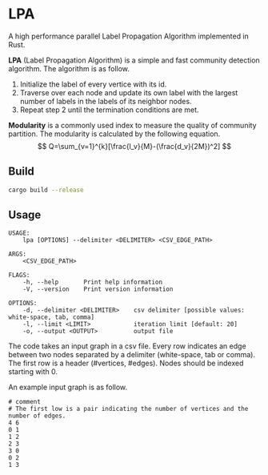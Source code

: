 # LPA

A high performance parallel Label Propagation Algorithm implemented in Rust.

**LPA** (Label Propagation Algorithm) is a simple and fast community detection algorithm. The algorithm is as follow.

1. Initialize the label of every vertice with its id.
2. Traverse over each node and update its own label with the largest number of labels in the labels of its neighbor nodes.
3. Repeat step 2 until the termination conditions are met.

**Modularity** is a commonly used index to measure the quality of community partition. The modularity is calculated by the following equation.
$$
Q=\sum_{v=1}^{k}[\frac{l_v}{M}-(\frac{d_v}{2M})^2]
$$

## Build

```bash
cargo build --release
```

## Usage

```
USAGE:
    lpa [OPTIONS] --delimiter <DELIMITER> <CSV_EDGE_PATH>

ARGS:
    <CSV_EDGE_PATH>    

FLAGS:
    -h, --help       Print help information
    -V, --version    Print version information

OPTIONS:
    -d, --delimiter <DELIMITER>    csv delimiter [possible values: white-space, tab, comma]
    -l, --limit <LIMIT>            iteration limit [default: 20]
    -o, --output <OUTPUT>          output file
```

The code takes an input graph in a csv file. Every row indicates an edge between two nodes separated by a delimiter (white-space, tab or comma). The first row is a header (#vertices, #edges). Nodes should be indexed starting with 0.

An example input graph is as follow.

```
# comment
# The first low is a pair indicating the number of vertices and the number of edges.
4 6
0 1
1 2
2 3
3 0
0 2
1 3
```